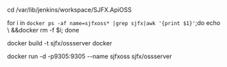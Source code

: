 
cd /var/lib/jenkins/workspace/SJFX.ApiOSS

for i in  `docker ps -af name=sjfxoss* |grep sjfx|awk '{print $1}'`;do echo \ &&docker rm -f $i; done

docker build -t sjfx/ossserver docker

docker run -d -p9305:9305 --name sjfxoss sjfx/ossserver


